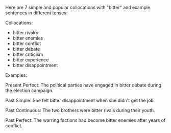 Here are 7 simple and popular collocations with "bitter" and example sentences in different tenses:

Collocations:

- bitter rivalry
- bitter enemies
- bitter conflict 
- bitter debate
- bitter criticism  
- bitter experience
- bitter disappointment  

Examples:

Present Perfect: 
The political parties have engaged in bitter debate during the election campaign.  

Past Simple: 
She felt bitter disappointment when she didn't get the job.

Past Continuous:
The two brothers were bitter rivals during their youth.

Past Perfect:
The warring factions had become bitter enemies after years of conflict.